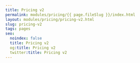 ```yaml
---
title: Pricing v2
permalink: modules/pricing/{{ page.fileSlug }}/index.html
layout: modules/pricing/pricing-v2.html
slug: pricing-v2
tags: pages
seo:
  noindex: false
  title: Pricing v2
  og:title: Pricing v2
  twitter:title: Pricing v2
---
```



